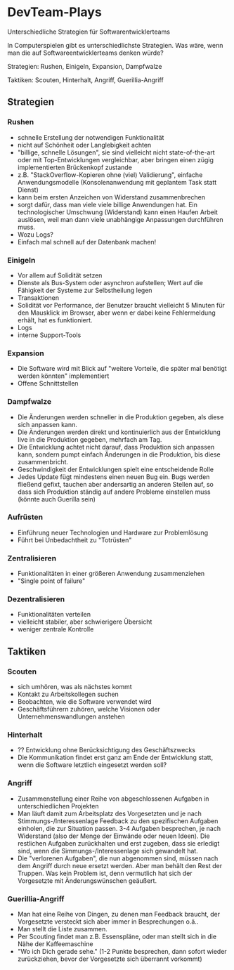 # DevTeam-Plays
Unterschiedliche Strategien für Softwarentwicklerteams

In Computerspielen gibt es unterschiedlichste Strategien. Was wäre, wenn man die auf Softwareentwicklerteams denken würde?

Strategien: Rushen, Einigeln, Expansion, Dampfwalze

Taktiken: Scouten, Hinterhalt, Angriff, Guerillia-Angriff

## Strategien

### Rushen
  - schnelle Erstellung der notwendigen Funktionalität
  - nicht auf Schönheit oder Langlebigkeit achten
  - "billige, schnelle Lösungen", sie sind vielleicht nicht state-of-the-art oder mit Top-Entwicklungen vergleichbar, aber bringen einen zügig implementierten Brückenkopf zustande
  - z.B. "StackOverflow-Kopieren ohne (viel) Validierung", einfache Anwendungsmodelle (Konsolenanwendung mit geplantem Task statt Dienst)
  - kann beim ersten Anzeichen von Widerstand zusammenbrechen
  - sorgt dafür, dass man viele viele billige Anwendungen hat. Ein technologischer Umschwung (Widerstand) kann einen Haufen Arbeit auslösen, weil man dann viele unabhängige Anpassungen durchführen muss.
  - Wozu Logs?
  - Einfach mal schnell auf der Datenbank machen!
  
### Einigeln
  - Vor allem auf Solidität setzen
  - Dienste als Bus-System oder asynchron aufstellen; Wert auf die Fähigkeit der Systeme zur Selbstheilung legen
  - Transaktionen
  - Solidität vor Performance, der Benutzer braucht vielleicht 5 Minuten für den Mausklick im Browser, aber wenn er dabei keine Fehlermeldung erhält, hat es funktioniert.
  - Logs
  - interne Support-Tools

### Expansion
  - Die Software wird mit Blick auf "weitere Vorteile, die später mal benötigt werden könnten" implementiert
  - Offene Schnittstellen

### Dampfwalze
  - Die Änderungen werden schneller in die Produktion gegeben, als diese sich anpassen kann.
  - Die Änderungen werden direkt und kontinuierlich aus der Entwicklung live in die Produktion gegeben, mehrfach am Tag.
  - Die Entwicklung achtet nicht darauf, dass Produktion sich anpassen kann, sondern pumpt einfach Änderungen in die Produktion, bis diese zusammenbricht.
  - Geschwindigkeit der Entwicklungen spielt eine entscheidende Rolle
  - Jedes Update fügt mindestens einen neuen Bug ein. Bugs werden fließend gefixt, tauchen aber andersartig an anderen Stellen auf, so dass sich Produktion ständig auf andere Probleme einstellen muss (könnte auch Guerilla sein)

### Aufrüsten
  - Einführung neuer Technologien und Hardware zur Problemlösung
  - Führt bei Unbedachtheit zu "Totrüsten"

### Zentralisieren
  - Funktionalitäten in einer größeren Anwendung zusammenziehen
  - "Single point of failure"

### Dezentralisieren
  - Funktionalitäten verteilen
  - vielleicht stabiler, aber schwierigere Übersicht
  - weniger zentrale Kontrolle

## Taktiken

### Scouten
  - sich umhören, was als nächstes kommt
  - Kontakt zu Arbeitskollegen suchen
  - Beobachten, wie die Software verwendet wird
  - Geschäftsführern zuhören, welche Visionen oder Unternehmenswandlungen anstehen

### Hinterhalt
  - ?? Entwicklung ohne Berücksichtigung des Geschäftszwecks
  - Die Kommunikation findet erst ganz am Ende der Entwicklung statt, wenn die Software letztlich eingesetzt werden soll?
  
### Angriff
  - Zusammenstellung einer Reihe von abgeschlossenen Aufgaben in unterschiedlichen Projekten
  - Man läuft damit zum Arbeitsplatz des Vorgesetzten und je nach Stimmungs-/Interessenlage Feedback zu den spezifischen Aufgaben einholen, die zur Situation passen. 3-4 Aufgaben besprechen, je nach Widerstand (also der Menge der Einwände oder neuen Ideen). Die restlichen Aufgaben zurückhalten und erst zugeben, dass sie erledigt sind, wenn die Simmungs-/Interessenlage sich gewandelt hat. 
  - Die "verlorenen Aufgaben", die nun abgenommen sind, müssen nach dem Angriff durch neue ersetzt werden. Aber man behält den Rest der Truppen. Was kein Problem ist, denn vermutlich hat sich der Vorgesetzte mit Änderungswünschen geäußert. 
  
### Guerillia-Angriff
  - Man hat eine Reihe von Dingen, zu denen man Feedback braucht, der Vorgesetzte versteckt sich aber immer in Besprechungen o.ä..
  - Man stellt die Liste zusammen. 
  - Per Scouting findet man z.B. Essenspläne, oder man stellt sich in die Nähe der Kaffeemaschine
  - "Wo ich Dich gerade sehe." (1-2 Punkte besprechen, dann sofort wieder zurückziehen, bevor der Vorgesetzte sich überrannt vorkommt)




